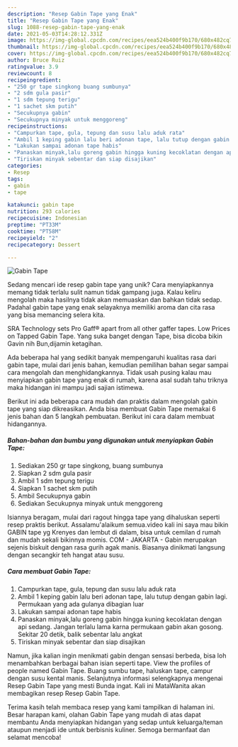 ```yaml
---
description: "Resep Gabin Tape yang Enak"
title: "Resep Gabin Tape yang Enak"
slug: 1088-resep-gabin-tape-yang-enak
date: 2021-05-03T14:28:12.331Z
image: https://img-global.cpcdn.com/recipes/eea524b400f9b170/680x482cq70/gabin-tape-foto-resep-utama.jpg
thumbnail: https://img-global.cpcdn.com/recipes/eea524b400f9b170/680x482cq70/gabin-tape-foto-resep-utama.jpg
cover: https://img-global.cpcdn.com/recipes/eea524b400f9b170/680x482cq70/gabin-tape-foto-resep-utama.jpg
author: Bruce Ruiz
ratingvalue: 3.9
reviewcount: 8
recipeingredient:
- "250 gr tape singkong buang sumbunya"
- "2 sdm gula pasir"
- "1 sdm tepung terigu"
- "1 sachet skm putih"
- "Secukupnya gabin"
- "Secukupnya minyak untuk menggoreng"
recipeinstructions:
- "Campurkan tape, gula, tepung dan susu lalu aduk rata"
- "Ambil 1 keping gabin lalu beri adonan tape, lalu tutup dengan gabin lagi. Permukaan yang ada gulanya dibagian luar"
- "Lakukan sampai adonan tape habis"
- "Panaskan minyak,lalu goreng gabin hingga kuning kecoklatan dengan api sedang. Jangan terlalu lama karna permukaan gabin akan gosong. Sekitar 20 detik, balik sebentar lalu angkat"
- "Tiriskan minyak sebentar dan siap disajikan"
categories:
- Resep
tags:
- gabin
- tape

katakunci: gabin tape 
nutrition: 293 calories
recipecuisine: Indonesian
preptime: "PT33M"
cooktime: "PT58M"
recipeyield: "2"
recipecategory: Dessert

---
```



![Gabin Tape](https://img-global.cpcdn.com/recipes/eea524b400f9b170/680x482cq70/gabin-tape-foto-resep-utama.jpg)

Sedang mencari ide resep gabin tape yang unik? Cara menyiapkannya memang tidak terlalu sulit namun tidak gampang juga. Kalau keliru mengolah maka hasilnya tidak akan memuaskan dan bahkan tidak sedap. Padahal gabin tape yang enak selayaknya memiliki aroma dan cita rasa yang bisa memancing selera kita.

SRA Technology sets Pro Gaff® apart from all other gaffer tapes. Low Prices on Tapped Gabin Tape. Yang suka banget dengan Tape, bisa dicoba bikin Gavin nih Bun,dijamin ketagihan.

Ada beberapa hal yang sedikit banyak mempengaruhi kualitas rasa dari gabin tape, mulai dari jenis bahan, kemudian pemilihan bahan segar sampai cara mengolah dan menghidangkannya. Tidak usah pusing kalau mau menyiapkan gabin tape yang enak di rumah, karena asal sudah tahu triknya maka hidangan ini mampu jadi sajian istimewa.


Berikut ini ada beberapa cara mudah dan praktis dalam mengolah gabin tape yang siap dikreasikan. Anda bisa membuat Gabin Tape memakai 6 jenis bahan dan 5 langkah pembuatan. Berikut ini cara dalam membuat hidangannya.

<!--inarticleads1-->

##### Bahan-bahan dan bumbu yang digunakan untuk menyiapkan Gabin Tape:

1. Sediakan 250 gr tape singkong, buang sumbunya
1. Siapkan 2 sdm gula pasir
1. Ambil 1 sdm tepung terigu
1. Siapkan 1 sachet skm putih
1. Ambil Secukupnya gabin
1. Sediakan Secukupnya minyak untuk menggoreng


Isiannya beragam, mulai dari ragout hingga tape yang dihaluskan seperti resep praktis berikut. Assalamu&#39;alaikum semua.video kali ini saya mau bikin GABIN tape yg Krenyes dan lembut di dalam, bisa untuk cemilan d rumah dan mudah sekali bikinnya momis. COM - JAKARTA - Gabin merupakan sejenis biskuit dengan rasa gurih agak manis. Biasanya dinikmati langsung dengan secangkir teh hangat atau susu. 

<!--inarticleads2-->

##### Cara membuat Gabin Tape:

1. Campurkan tape, gula, tepung dan susu lalu aduk rata
1. Ambil 1 keping gabin lalu beri adonan tape, lalu tutup dengan gabin lagi. Permukaan yang ada gulanya dibagian luar
1. Lakukan sampai adonan tape habis
1. Panaskan minyak,lalu goreng gabin hingga kuning kecoklatan dengan api sedang. Jangan terlalu lama karna permukaan gabin akan gosong. Sekitar 20 detik, balik sebentar lalu angkat
1. Tiriskan minyak sebentar dan siap disajikan


Namun, jika kalian ingin menikmati gabin dengan sensasi berbeda, bisa loh menambahkan berbagai bahan isian seperti tape. View the profiles of people named Gabin Tape. Buang sumbu tape, haluskan tape, campur dengan susu kental manis. Selanjutnya informasi selengkapnya mengenai Resep Gabin Tape yang mesti Bunda ingat. Kali ini MataWanita akan membagikan resep Resep Gabin Tape. 

Terima kasih telah membaca resep yang kami tampilkan di halaman ini. Besar harapan kami, olahan Gabin Tape yang mudah di atas dapat membantu Anda menyiapkan hidangan yang sedap untuk keluarga/teman ataupun menjadi ide untuk berbisnis kuliner. Semoga bermanfaat dan selamat mencoba!
